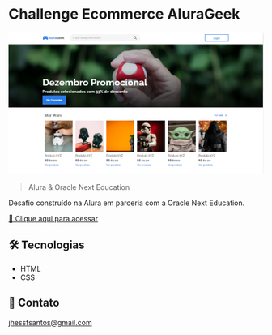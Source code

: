 # Challenge Ecommerce AluraGeek

![preview](/.github/preview.png)

> Alura & Oracle Next Education

Desafio construído na Alura em parceria com a Oracle Next Education.

[🔗 Clique aqui para acessar](https://jhessfrois.github.io/ecommerce-challenge/)


## 🛠 Tecnologias

- HTML
- CSS

## 🖤 Contato

jhessfsantos@gmail.com